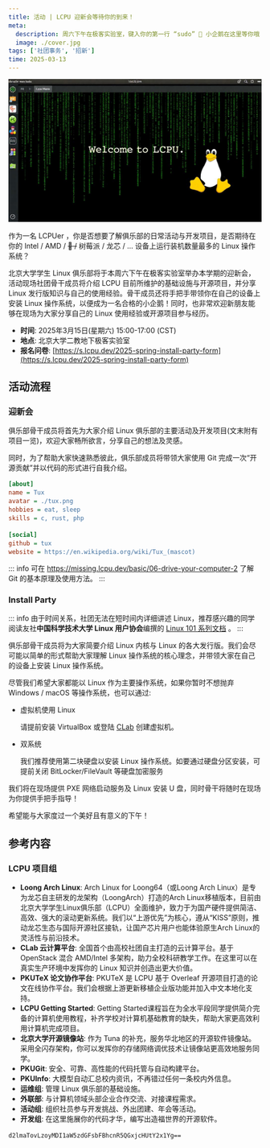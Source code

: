 ```yaml
---
title: 活动 | LCPU 迎新会等待你的到来！
meta:
  description: 周六下午在极客实验室，键入你的第一行 “sudo” 🐧 小企鹅在这里等你哦！
  image: ./cover.jpg
tags: ['社团事务', '招新']
time: 2025-03-13
---
```


![封面图由 FLUX.1 生成](./cover.jpg)

作为一名 LCPUer ，你是否想要了解俱乐部的日常活动与开发项目，是否期待在你的 Intel / AMD / ~~🍎 /~~ 树莓派 / 龙芯 / ... 设备上运行装机数量最多的 Linux 操作系统？

北京大学学生 Linux 俱乐部将于本周六下午在极客实验室举办本学期的迎新会，活动现场社团骨干成员将介绍 LCPU 目前所维护的基础设施与开源项目，并分享 Linux 发行版知识与自己的使用经验。骨干成员还将手把手带领你在自己的设备上安装 Linux 操作系统，以便成为一名合格的小企鹅！同时，也非常欢迎新朋友能够在现场为大家分享自己的 Linux 使用经验或开源项目参与经历。

- **时间**: 2025年3月15日(星期六) 15:00-17:00 (CST)
- **地点**: 北京大学二教地下极客实验室
- **报名问卷**: [https://s.lcpu.dev/2025-spring-install-party-form](https://s.lcpu.dev/2025-spring-install-party-form)

## 活动流程

### 迎新会

俱乐部骨干成员将首先为大家介绍 Linux 俱乐部的主要活动及开发项目(文末附有项目一览)，欢迎大家畅所欲言，分享自己的想法及灵感。

同时，为了帮助大家快速熟悉彼此，俱乐部成员将带领大家使用 Git 完成一次“开源贡献”并以代码的形式进行自我介绍。

```ini
[about]
name = Tux
avatar = ./tux.png
hobbies = eat, sleep
skills = c, rust, php

[social]
github = tux
website = https://en.wikipedia.org/wiki/Tux_(mascot)
```

::: info
可在 <https://missing.lcpu.dev/basic/06-drive-your-computer-2> 了解 Git 的基本原理及使用方法。
:::

### Install Party

::: info
由于时间关系，社团无法在短时间内详细讲述 Linux，推荐感兴趣的同学阅读友社**中国科学技术大学 Linux 用户协会**编撰的 [Linux 101 系列文档](https://101.lug.ustc.edu.cn/) 。
:::

俱乐部骨干成员将为大家简要介绍 Linux 内核与 Linux 的各大发行版。我们会尽可能以简单的形式帮助大家理解 Linux 操作系统的核心理念，并带领大家在自己的设备上安装 Linux 操作系统。

尽管我们希望大家都能以 Linux 作为主要操作系统，如果你暂时不想抛弃 Windows / macOS 等操作系统，也可以通过:

- 虚拟机使用 Linux

  请提前安装 VirtualBox 或登陆 [CLab](https://clab.pku.edu.cn) 创建虚拟机。

- 双系统

  我们推荐使用第二块硬盘以安装 Linux 操作系统。如要通过硬盘分区安装，可提前关闭 BitLocker/FileVault 等硬盘加密服务

我们将在现场提供 PXE 网络启动服务及 Linux 安装 U 盘，同时骨干将随时在现场为你提供手把手指导！

希望能与大家度过一个美好且有意义的下午！

## 参考内容

### LCPU 项目组

- **Loong Arch Linux**: Arch Linux for Loong64（或Loong Arch Linux）是专为龙芯自主研发的龙架构（LoongArch）打造的Arch Linux移植版本，目前由北京大学学生Linux俱乐部（LCPU）全面维护，致力于为国产硬件提供简洁、高效、强大的滚动更新系统。我们以“上游优先”为核心，遵从“KISS”原则，推动龙芯生态与国际开源社区接轨，让国产芯片用户也能体验原生Arch Linux的灵活性与前沿技术。
- **CLab 云计算平台**: 全国首个由高校社团自主打造的云计算平台。基于 OpenStack 混合 AMD/Intel 多架构，助力全校科研教学工作。在这里可以在真实生产环境中发挥你的 Linux 知识并创造出更大价值。
- **PKUTeX 论文协作平台**: PKUTeX 是 LCPU 基于 Overleaf 开源项目打造的论文在线协作平台。我们会根据上游更新移植企业版功能并加入中文本地化支持。
- **LCPU Getting Started**: Getting Started课程旨在为全水平段同学提供简介完备的计算机使用教程，补齐学校对计算机基础教育的缺失，帮助大家更高效利用计算机完成项目。
- **北京大学开源镜像站**: 作为 Tuna 的补充，服务华北地区的开源软件镜像站。采用全闪存架构，你可以发挥你的存储网络调优技术让镜像站更高效地服务同学。
- **PKUGit**: 安全、可靠、高性能的代码托管与自动构建平台。
- **PKUInfo**: 大模型自动汇总校内资讯，不再错过任何一条校内外信息。
- **运维组**: 管理 Linux 俱乐部的基础设施。
- **外联部**: 与计算机领域头部企业合作交流、对接课程需求。
- **活动组**: 组织社员参与开发挑战、外出团建、年会等活动。
- **开发组**: 在这里施展你的代码才华，编写出造福世界的开源软件。

`d2lmaTovLzoyMDI1aW5zdGFsbFBhcnR5QGxjcHUtY2x1Yg==`
